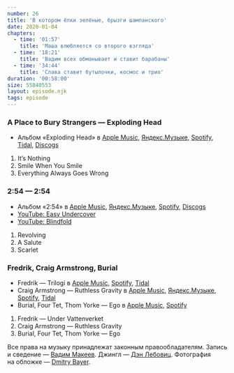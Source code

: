 ```yaml
---
number: 26
title: 'В котором ёлки зелёные, брызги шампанского'
date: 2020-01-04
chapters:
  - time: '01:57'
    title: 'Маша влюбляется со второго взгляда'
  - time: '18:21'
    title: 'Вадим всех обманывает и ставит барабаны'
  - time: '34:44'
    title: 'Слава ставит бутылочки, космос и трио'
duration: '00:58:00'
size: 55840553
layout: episode.njk
tags: episode
---
```


### A Place to Bury Strangers — Exploding Head

- Альбом «Exploding Head» в
  [Apple Music](https://music.apple.com/album/828032777),
  [Яндекс.Музыке](https://music.yandex.ru/album/53047),
  [Spotify](https://open.spotify.com/album/3dufRGxAZfedIR290XDpIn),
  [Tidal](https://tidal.com/browse/album/34511438),
  [Discogs](https://www.discogs.com/master/186579)

1. It’s Nothing
2. Smile When You Smile
3. Everything Always Goes Wrong

### 2:54 — 2:54

- Альбом «2:54» в
  [Apple Music](https://music.apple.com/album/525726019),
  [Яндекс.Музыке](https://music.yandex.ru/album/473181),
  [Spotify](https://open.spotify.com/album/2hinqx00JQz5JAFgD3TzCb),
  [Discogs](https://www.discogs.com/master/443984)
- [YouTube: Easy Undercover](https://youtu.be/FDVZB4twGL0)
- [YouTube: Blindfold](https://youtu.be/O7Sa9_TxtB8)

1. Revolving
2. A Salute
3. Scarlet

### Fredrik, Craig Armstrong, Burial

- Fredrik — Trilogi в
  [Apple Music](https://music.apple.com/album/350024317),
  [Spotify](https://open.spotify.com/track/2aynxTQL5xb1pgBQ1PTuRJ),
  [Tidal](https://tidal.com/browse/track/4274436)
- Craig Armstrong — Ruthless Gravity в
  [Apple Music](https://music.apple.com/album/724385391),
  [Яндекс.Музыке](https://music.yandex.ru/album/45399/track/438790),
  [Spotify](https://open.spotify.com/track/6gmbNn47NjoI7UFC29Tzo6),
  [Tidal](https://tidal.com/browse/track/1463205)
- Burial, Four Tet, Thom Yorke — Ego в
  [Apple Music](https://music.apple.com/album/1429385875),
  [Spotify](https://open.spotify.com/playlist/3P1bH85SBywu4SsoA9GueZ)

1. Fredrik — Under Vattenverket
2. Craig Armstrong — Ruthless Gravity
3. Burial, Four Tet, Thom Yorke — Ego

Все права на музыку принадлежат законным правообладателям. Запись и сведение — [Вадим Макеев](https://twitter.com/pepelsbey). Джингл — [Дэн Лебовиц](https://www.youtube.com/channel/UC38A5qHrlc_Zgua7vL4b96w). Фотография на обложке — [Dmitry Bayer](https://unsplash.com/photos/c8ksDaCmbpw).
